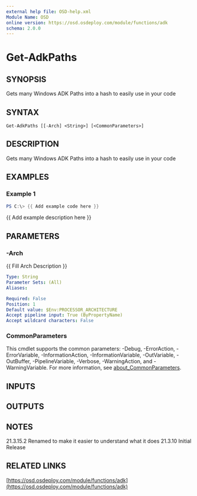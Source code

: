 ```yaml
---
external help file: OSD-help.xml
Module Name: OSD
online version: https://osd.osdeploy.com/module/functions/adk
schema: 2.0.0
---
```


# Get-AdkPaths

## SYNOPSIS
Gets many Windows ADK Paths into a hash to easily use in your code

## SYNTAX

```
Get-AdkPaths [[-Arch] <String>] [<CommonParameters>]
```

## DESCRIPTION
Gets many Windows ADK Paths into a hash to easily use in your code

## EXAMPLES

### Example 1
```powershell
PS C:\> {{ Add example code here }}
```

{{ Add example description here }}

## PARAMETERS

### -Arch
{{ Fill Arch Description }}

```yaml
Type: String
Parameter Sets: (All)
Aliases:

Required: False
Position: 1
Default value: $Env:PROCESSOR_ARCHITECTURE
Accept pipeline input: True (ByPropertyName)
Accept wildcard characters: False
```

### CommonParameters
This cmdlet supports the common parameters: -Debug, -ErrorAction, -ErrorVariable, -InformationAction, -InformationVariable, -OutVariable, -OutBuffer, -PipelineVariable, -Verbose, -WarningAction, and -WarningVariable. For more information, see [about_CommonParameters](http://go.microsoft.com/fwlink/?LinkID=113216).

## INPUTS

## OUTPUTS

## NOTES
21.3.15.2   Renamed to make it easier to understand what it does
21.3.10     Initial Release

## RELATED LINKS

[https://osd.osdeploy.com/module/functions/adk](https://osd.osdeploy.com/module/functions/adk)

